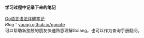 #### 学习过程中记录下来的笔记


[Go语言语法详解笔记](https://github.com/yougg/gonote/blob/master/gogrammar.md)  
*Blog*：[yougg.github.io/gonote](http://yougg.github.io/static/gonote/gogrammar.html)  
可以帮助新接触的朋友快速熟悉理解Golang，也可以作为查询手册翻阅。